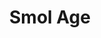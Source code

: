 ---
title: Smol Age
category:
  - Gaming
ApprovedOn: Q1 2024
externalUrl: "#"
type: Grant 
grantType: Project
---